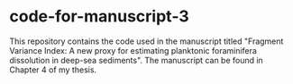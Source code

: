 # code-for-manuscript-3
This repository contains the code used in the manuscript titled "Fragment Variance Index: A new proxy for estimating planktonic foraminifera dissolution in deep-sea sediments". The manuscript can be found in Chapter 4 of my thesis.
